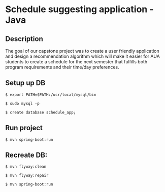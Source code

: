 Schedule suggesting application - Java
===============

Description
-----

The goal of our capstone project was to create a user friendly application and design a recommendation algorithm which will make it easier for AUA students to create a schedule for the next semester that fulfills both program requirements and their time/day preferences. 
  
Setup up DB
-----

  ```  
  $ export PATH=$PATH:/usr/local/mysql/bin
  
  $ sudo mysql -p
  
  $ create database schedule_app;
  ```
  
Run project
----- 
  ````
  $ mvn spring-boot:run
  
  ````
  
Recreate DB:
----- 

  ````
  $ mvn flyway:clean
  
  $ mvn flyway:repair
  
  $ mvn spring-boot:run
  
  ````
